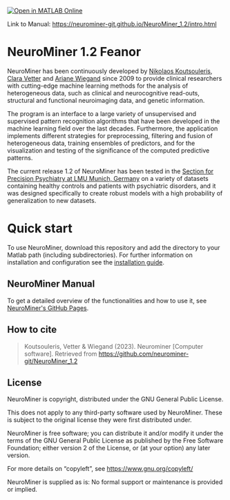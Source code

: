 
[![Open in MATLAB Online](https://www.mathworks.com/images/responsive/global/open-in-matlab-online.svg)](https://matlab.mathworks.com/open/github/v1?repo=Tharikaa-Kumar/NeuroMiner_1.2)

Link to Manual: https://neurominer-git.github.io/NeuroMiner_1.2/intro.html

# NeuroMiner 1.2 Feanor

NeuroMiner has been continuously developed by [Nikolaos Koutsouleris](https://www.imprs-tp.mpg.de/person/43420/2484), [Clara Vetter](https://cdn0.scrvt.com/4d3e519fe5939342b95c7312343779ef/d44b9dca07ed3899/0915c2a47419/Clara_Vetter_CV.pdf) and [Ariane Wiegand](https://www.psych.mpg.de/person/123169/1496336) since 2009 to provide clinical researchers with cutting-edge machine learning methods for the analysis of heterogeneous data, such as clinical and neurocognitive read-outs, structural and functional neuroimaging data, and genetic information. 

The program is an interface to a large variety of unsupervised and supervised pattern recognition algorithms that have been developed in  the machine learning field over the last decades. Furthermore, the application implements different strategies for preprocessing, filtering and fusion of heterogeneous data, training ensembles of predictors, and for the visualization and testing of the significance of the computed predictive patterns. 

The current release 1.2 of NeuroMiner has been tested in the [Section for Precision Psychiatry at LMU Munich, Germany](https://www.lmu-klinikum.de/psychiatrie-und-psychotherapie/forschung-research/working-groups/precision-psychiatry/7ef67d79b4ad4804) on a variety of datasets containing healthy controls and patients with psychiatric disorders, and it was designed specifically to create robust models with a high probability of generalization to new datasets.

# Quick start

To use NeuroMiner, download this repository and add the directory to your Matlab path (including subdirectories). 
For further information on installation and configuration see the [installation guide](https://neurominer-git.github.io/NeuroMiner_1.2/docs/1.2_gettingstarted.html). 

## NeuroMiner Manual
To get a detailed overview of the functionalities and how to use it, see [NeuroMiner's GitHub Pages](https://neurominer-git.github.io/NeuroMiner_1.2/intro.html).  

## How to cite
> Koutsouleris, Vetter & Wiegand (2023). Neurominer [Computer software]. Retrieved from https://github.com/neurominer-git/NeuroMiner_1.2

## License
NeuroMiner is copyright, distributed under the GNU General Public License.

This does not apply to any third-party software used by NeuroMiner. These
is subject to the original license they were first distributed under.

NeuroMiner is free software; you can distribute it and/or modify it under
the terms of the GNU General Public License as published by the Free
Software Foundation; either version 2 of the License, or (at your option)
any later version.

For more details on “copyleft”, see https://www.gnu.org/copyleft/

NeuroMiner is supplied as is:
No formal support or maintenance is provided or implied.
